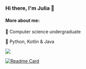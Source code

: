 ### Hi there, I'm Julia 👋
  
#### More about me:
  
🔭 Computer science undergraduate

🌱 Python, Kotlin & Java

  <img src="https://github-readme-stats.vercel.app/api/top-langs/?username=campanula&hide=jupyter notebook">
  
  [![Readme Card](https://github-readme-stats.vercel.app/api/pin/?username=campanula&repo=AdventOfCode2021)](https://github.com/campanula/AdventOfCode2021)
<!--
**campanula/campanula** is a ✨ _special_ ✨ repository because its `README.md` (this file) appears on your GitHub profile.

Here are some ideas to get you started:

- 🔭 I’m currently working on ...
- 🌱 I’m currently learning ...
- 👯 I’m looking to collaborate on ...
- 🤔 I’m looking for help with ...
- 💬 Ask me about ...
- 📫 How to reach me: ...
- 😄 Pronouns: ...
- ⚡ Fun fact: ...
-->
